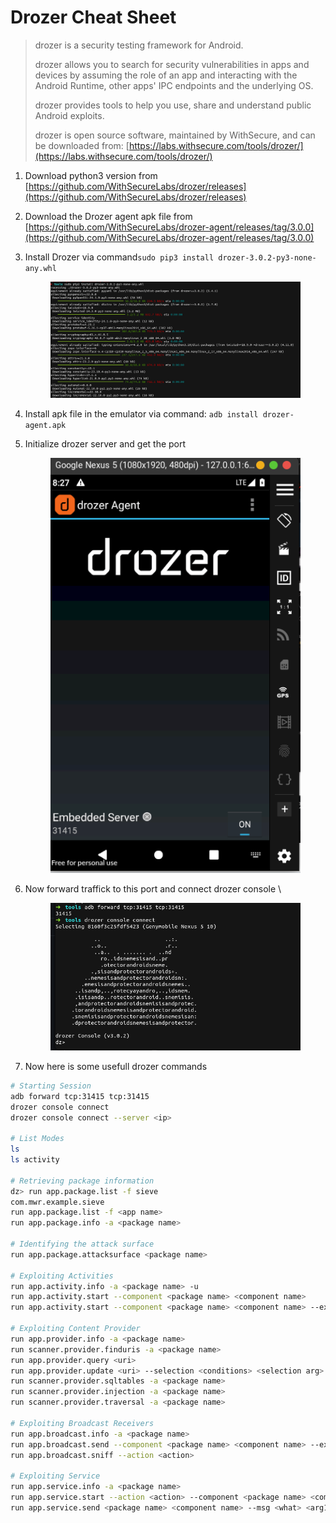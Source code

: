 # Drozer Cheat Sheet

> drozer is a security testing framework for Android.
>
> drozer allows you to search for security vulnerabilities in apps and devices by assuming the role of an app and interacting with the Android Runtime, other apps' IPC endpoints and the underlying OS.
>
> drozer provides tools to help you use, share and understand public Android exploits.
>
> drozer is open source software, maintained by WithSecure, and can be downloaded from: [https://labs.withsecure.com/tools/drozer/](https://labs.withsecure.com/tools/drozer/)

1. Download python3 version from [https://github.com/WithSecureLabs/drozer/releases](https://github.com/WithSecureLabs/drozer/releases)
2. Download the Drozer agent apk file from [https://github.com/WithSecureLabs/drozer-agent/releases/tag/3.0.0](https://github.com/WithSecureLabs/drozer-agent/releases/tag/3.0.0)
3.  Install Drozer via command`sudo pip3 install drozer-3.0.2-py3-none-any.whl`

    <figure><img src="../../.gitbook/assets/image (1) (1) (1) (1) (1) (1) (1) (1) (1).png" alt=""><figcaption></figcaption></figure>
4. Install apk file in the emulator via command: `adb install drozer-agent.apk`
5.  Initialize drozer server and get the port&#x20;

    <figure><img src="../../.gitbook/assets/image (2) (1) (1) (1) (1) (1).png" alt=""><figcaption></figcaption></figure>
6.  Now forward traffick to this port and connect drozer console \


    <figure><img src="../../.gitbook/assets/image (3) (1) (1) (1) (1).png" alt=""><figcaption></figcaption></figure>
7. Now here is some usefull drozer commands

```bash
# Starting Session
adb forward tcp:31415 tcp:31415
drozer console connect
drozer console connect --server <ip>

# List Modes
ls
ls activity

# Retrieving package information 
dz> run app.package.list -f sieve  
com.mwr.example.sieve
run app.package.list -f <app name>
run app.package.info -a <package name>

# Identifying the attack surface
run app.package.attacksurface <package name>

# Exploiting Activities
run app.activity.info -a <package name> -u
run app.activity.start --component <package name> <component name>
run app.activity.start --component <package name> <component name> --extra <type> <key> <value>

# Exploiting Content Provider
run app.provider.info -a <package name>
run scanner.provider.finduris -a <package name>
run app.provider.query <uri>
run app.provider.update <uri> --selection <conditions> <selection arg> <column> <data>
run scanner.provider.sqltables -a <package name>
run scanner.provider.injection -a <package name>
run scanner.provider.traversal -a <package name>

# Exploiting Broadcast Receivers
run app.broadcast.info -a <package name>
run app.broadcast.send --component <package name> <component name> --extra <type> <key> <value>
run app.broadcast.sniff --action <action>

# Exploiting Service
run app.service.info -a <package name>
run app.service.start --action <action> --component <package name> <component name>
run app.service.send <package name> <component name> --msg <what> <arg1> <arg2> --extra <type> <key> <value> --bundle-as-obj

```
